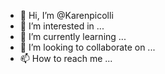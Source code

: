 - 👋 Hi, I’m @Karenpicolli
- 👀 I’m interested in ...
- 🌱 I’m currently learning ...
- 💞️ I’m looking to collaborate on ...
- 📫 How to reach me ...

<!---
Karenpicolli/Karenpicolli is a ✨ special ✨ repository because its `README.md` (this file) appears on your GitHub profile.
You can click the Preview link to take a look at your changes.
--->
